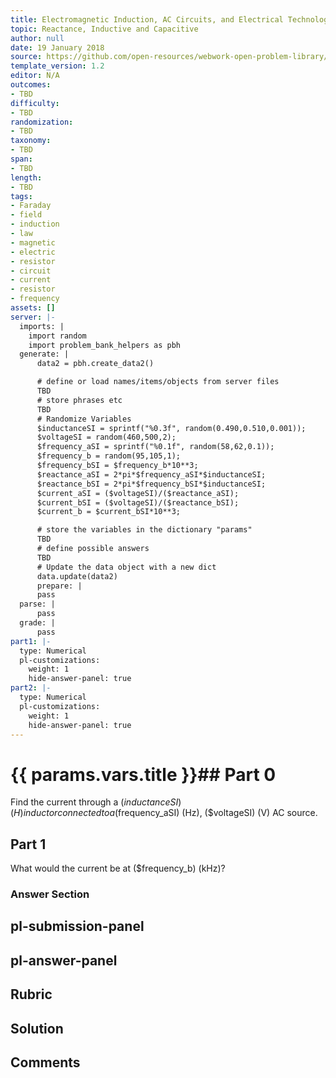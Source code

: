 ```yaml
---
title: Electromagnetic Induction, AC Circuits, and Electrical Technologies
topic: Reactance, Inductive and Capacitive
author: null
date: 19 January 2018
source: https://github.com/open-resources/webwork-open-problem-library/tree/master/Contrib/BrockPhysics/College_Physics_Urone/23.Electromagnetic_Induction_AC_Circuits_and_Electrical_Technologies/23-11.Reactance_Inductive_and_Capacitive/NU_U17_23_11_005.pg
template_version: 1.2
editor: N/A
outcomes:
- TBD
difficulty:
- TBD
randomization:
- TBD
taxonomy:
- TBD
span:
- TBD
length:
- TBD
tags:
- Faraday
- field
- induction
- law
- magnetic
- electric
- resistor
- circuit
- current
- resistor
- frequency
assets: []
server: |-
  imports: |
    import random
    import problem_bank_helpers as pbh
  generate: |
      data2 = pbh.create_data2()

      # define or load names/items/objects from server files
      TBD
      # store phrases etc
      TBD
      # Randomize Variables
      $inductanceSI = sprintf("%0.3f", random(0.490,0.510,0.001));
      $voltageSI = random(460,500,2);
      $frequency_aSI = sprintf("%0.1f", random(58,62,0.1));
      $frequency_b = random(95,105,1);
      $frequency_bSI = $frequency_b*10**3;
      $reactance_aSI = 2*pi*$frequency_aSI*$inductanceSI;
      $reactance_bSI = 2*pi*$frequency_bSI*$inductanceSI;
      $current_aSI = ($voltageSI)/($reactance_aSI);
      $current_bSI = ($voltageSI)/($reactance_bSI);
      $current_b = $current_bSI*10**3;

      # store the variables in the dictionary "params"
      TBD
      # define possible answers
      TBD
      # Update the data object with a new dict
      data.update(data2)
      prepare: |
      pass
  parse: |
      pass
  grade: |
      pass
part1: |-
  type: Numerical
  pl-customizations:
    weight: 1
    hide-answer-panel: true
part2: |-
  type: Numerical
  pl-customizations:
    weight: 1
    hide-answer-panel: true
---
```


# {{ params.vars.title }}## Part 0 
Find the current through a ($inductanceSI) (H) inductor connected to a ($frequency_aSI) (Hz), ($voltageSI) (V) AC source. 
## Part 1 
What would the current be at ($frequency_b) (kHz)? 


### Answer Section 


## pl-submission-panel 


## pl-answer-panel 


## Rubric 


## Solution 


## Comments 


